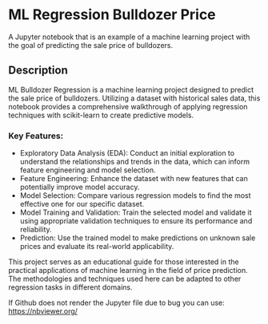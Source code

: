 # ML Regression Bulldozer Price 

A Jupyter notebook that is an example of a machine learning project with the goal of predicting the sale price of bulldozers.

## Description

ML Bulldozer Regression is a machine learning project designed to predict the sale price of bulldozers. Utilizing a dataset with historical sales data, this notebook provides a comprehensive walkthrough of applying regression techniques with scikit-learn to create predictive models.

### Key Features:
* Exploratory Data Analysis (EDA): Conduct an initial exploration to understand the relationships and trends in the data, which can inform feature engineering and model selection.
* Feature Engineering: Enhance the dataset with new features that can potentially improve model accuracy.
* Model Selection: Compare various regression models to find the most effective one for our specific dataset.
* Model Training and Validation: Train the selected model and validate it using appropriate validation techniques to ensure its performance and reliability.
* Prediction: Use the trained model to make predictions on unknown sale prices and evaluate its real-world applicability.

This project serves as an educational guide for those interested in the practical applications of machine learning in the field of price prediction. The methodologies and techniques used here can be adapted to other regression tasks in different domains.

If Github does not render the Jupyter file due to bug you can use: https://nbviewer.org/

